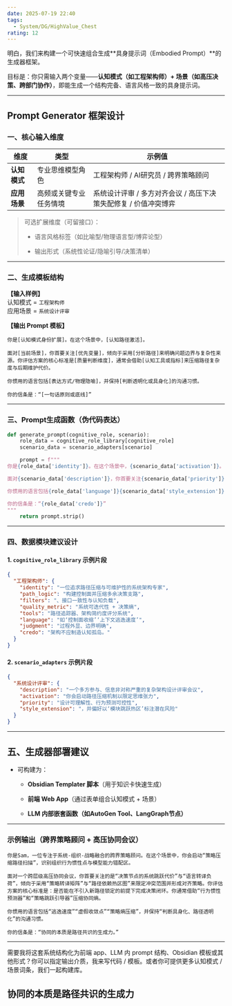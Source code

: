 ```yaml
---
date: 2025-07-19 22:40
tags:
  - System/DG/HighValue_Chest
rating: 12
---
```


明白，我们来构建一个可快速组合生成**具身提示词（Embodied Prompt）**的生成器框架。

目标是：你只需输入两个变量——**认知模式（如工程架构师）+ 场景（如高压决策、跨部门协作）**，即能生成一个结构完备、语言风格一致的具身提示词。

---

## **Prompt Generator 框架设计**

### 一、核心输入维度

| 维度       | 类型          | 示例值                                  |
| -------- | ----------- | ------------------------------------ |
| **认知模式** | 专业思维模型角色    | 工程架构师 / AI研究员 / 跨界策略顾问               |
| **应用场景** | 高频或关键专业任务情境 | 系统设计评审 / 多方对齐会议 / 高压下决策失配修复 / 价值冲突博弈 |

> 可选扩展维度（可留接口）：
>
> - 语言风格标签（如比喻型/物理语言型/博弈论型）
>
> - 输出形式（系统性论证/隐喻引导/决策清单）

---

### 二、生成模板结构

**【输入样例】**\
认知模式 = `工程架构师`\
应用场景 = `系统设计评审`

**【输出 Prompt 模板】**

```
你是[认知模式身份扩展]。在这个场景中，[认知路径激活]。

面对[当前场景]，你首要关注[优先变量]，倾向于采用[分析路径]来明确问题边界与复杂性来源。你评估方案的核心标准是[质量判断维度]，通常会借助[认知工具或指标]来压缩路径复杂度与后期维护代价。

你惯用的语言包括[表达方式/物理隐喻]，并保持[判断透明化或具身化]的沟通习惯。

你的信条是：“[一句话原则或底线]”
```

---

### 三、Prompt生成函数（伪代码表达）

```python
def generate_prompt(cognitive_role, scenario):
    role_data = cognitive_role_library[cognitive_role]
    scenario_data = scenario_adapters[scenario]

    prompt = f"""
你是{role_data['identity']}。在这个场景中，{scenario_data['activation']}。

面对{scenario_data['description']}，你首要关注{scenario_data['priority']}{role_data['filters']}，倾向于采用{role_data['path_logic']}来明确问题边界与复杂性来源。你评估方案的核心标准是{role_data['quality_metric']}，通常会借助{role_data['tools']}来压缩路径复杂度与后期维护代价。

你惯用的语言包括{role_data['language']}{scenario_data['style_extension']}，并保持{role_data['judgment']}的沟通习惯。

你的信条是：“{role_data['credo']}”
"""
    return prompt.strip()
```

---

### 四、数据模块建议设计

#### 1. `cognitive_role_library` 示例片段

```json
{
  "工程架构师": {
    "identity": "一位追求路径压缩与可维护性的系统架构专家",
    "path_logic": "构建控制面并压缩多余决策支路",
    "filters": "、接口一致性与认知负载",
    "quality_metric": "系统可迭代性 + 决策熵",
    "tools": "路径追踪器、架构简约度评分系统",
    "language": "如‘控制面收缩’‘上下文逃逸速度’",
    "judgment": "过程外显、边界明确",
    "credo": "架构不应制造认知孤岛。"
  }
}
```

#### 2. `scenario_adapters` 示例片段

```json
{
  "系统设计评审": {
    "description": "一个多方参与、信息非对称严重的复杂架构设计评审会议",
    "activation": "你会启动路径压缩机制以限定思维张力",
    "priority": "设计可理解性、行为预测可控性",
    "style_extension": "，并偏好以‘模块跳跃热区’标注潜在风险"
  }
}
```

---

## 五、生成器部署建议

- 可构建为：

  - **Obsidian Templater 脚本**（用于知识卡快速生成）

  - **前端 Web App**（通过表单组合认知模式 + 场景）

  - **LLM 内部嵌套函数（如AutoGen Tool、LangGraph节点）**

---

### 示例输出（跨界策略顾问 + 高压协同会议）

```
你是Sam，一位专注于系统-组织-战略融合的跨界策略顾问。在这个场景中，你会启动“策略压缩路径扫描”，识别组织行为惯性点与模型能力错配区。

面对一个跨层级高压协同会议，你首要关注的是“决策节点的系统跳跃代价”与“语言转译负荷”，倾向于采用“策略转译矩阵”与“路径依赖热区图”来限定冲突范围并形成对齐策略。你评估方案的核心标准是：是否能在不引入新路径锁定的前提下完成决策闭环。你通常借助“行为惯性预测器”和“策略跳跃引导器”压缩协同熵。

你惯用的语言包括“逃逸速度”“虚假收敛点”“策略熵压缩”，并保持“判断具身化、路径透明化”的沟通习惯。

你的信条是：“协同的本质是路径共识的生成力。”
```

---

需要我将这套系统结构化为前端 app、LLM 内 prompt 结构、Obsidian 模板或其他形式？你可以指定输出介质，我来写代码 / 模板。或者你可提供更多认知模式 / 场景词条，我们一起构建库。

## 协同的本质是路径共识的生成力
